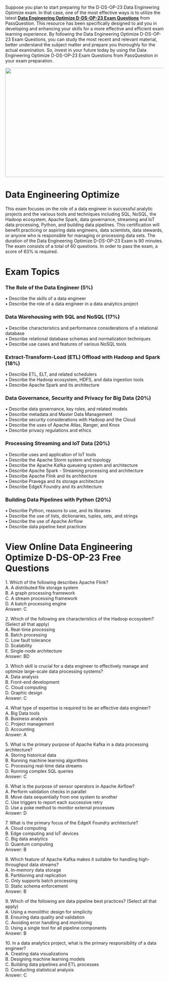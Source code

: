 <p>Suppose you plan to start preparing for the D-DS-OP-23 Data Engineering Optimize exam. In that case, one of the most effective ways is to utilize the latest <strong><a href="https://www.passquestion.com/d-ds-op-23.html">Data Engineering Optimize D-DS-OP-23 Exam Questions</a></strong> from PassQuestion. This resource has been specifically designed to aid you in developing and enhancing your skills for a more effective and efficient exam learning experience. By following the Data Engineering Optimize D-DS-OP-23 Exam Questions, you can study the most recent and relevant material, better understand the subject matter and prepare you thoroughly for the actual examination. So, invest in your future today by using the Data Engineering Optimize D-DS-OP-23 Exam Questions from PassQuestion in your exam preparation.</p>

<p><img alt="" src="https://www.passquestion.com/uploads/pqcom/images/20240621/942a3766625d2f5b8dc3c342047f7f50.png" style="height:347px; width:618px" /></p>

<h1>Data Engineering Optimize</h1>

<p>This exam focuses on the role of a data engineer in successful analytic projects and the various tools and techniques including SQL, NoSQL, the Hadoop ecosystem, Apache Spark, data governance, streaming and IoT data processing, Python, and building data pipelines. This certification will benefit practicing or aspiring data engineers, data scientists, data stewards, or anyone who is responsible for managing or processing data sets. The duration of the Data Engineering Optimize D-DS-OP-23 Exam is 90 minutes. The exam consists of a total of 60 questions. In order to pass the exam, a score of 63% is required.</p>

<h1>Exam Topics</h1>

<h3>The Role of the Data Engineer (5%)</h3>

<p>&bull; Describe the skills of a data engineer<br />
&bull; Describe the role of a data engineer in a data analytics project</p>

<h3>Data Warehousing with SQL and NoSQL (17%)</h3>

<p>&bull; Describe characteristics and performance considerations of a relational database<br />
&bull; Describe relational database schemas and normalization techniques<br />
&bull; Describe use cases and features of various NoSQL tools</p>

<h3>Extract-Transform-Load (ETL) Offload with Hadoop and Spark (18%)</h3>

<p>&bull; Describe ETL, ELT, and related schedulers<br />
&bull; Describe the Hadoop ecosystem, HDFS, and data ingestion tools<br />
&bull; Describe Apache Spark and its architecture</p>

<h3>Data Governance, Security and Privacy for Big Data (20%)</h3>

<p>&bull; Describe data governance, key roles, and related models<br />
&bull; Describe metadata and Master Data Management<br />
&bull; Describe security considerations with Hadoop and the Cloud<br />
&bull; Describe the uses of Apache Atlas, Ranger, and Knox<br />
&bull; Describe privacy regulations and ethics</p>

<h3>Processing Streaming and IoT Data (20%)</h3>

<p>&bull; Describe uses and application of IoT tools<br />
&bull; Describe the Apache Storm system and topology<br />
&bull; Describe the Apache Kafka queueing system and architecture<br />
&bull; Describe Apache Spark - Streaming processing and architecture<br />
&bull; Describe Apache Flink and its architecture<br />
&bull; Describe Pravega and its storage architecture<br />
&bull; Describe EdgeX Foundry and its architecture</p>

<h3>Building Data Pipelines with Python (20%)</h3>

<p>&bull; Describe Python, reasons to use, and its libraries<br />
&bull; Describe the use of lists, dictionaries, tuples, sets, and strings<br />
&bull; Describe the use of Apache Airflow<br />
&bull; Describe data pipeline best practices</p>

<h1>View Online Data Engineering Optimize D-DS-OP-23 Free Questions</h1>

<p>1. Which of the following describes Apache Flink?<br />
A. A distributed file storage system<br />
B. A graph processing framework<br />
C. A stream processing framework<br />
D. A batch processing engine<br />
Answer: C</p>

<p>2. Which of the following are characteristics of the Hadoop ecosystem? (Select all that apply)<br />
A. Real-time processing<br />
B. Batch processing<br />
C. Low fault tolerance<br />
D. Scalability<br />
E. Single-node architecture<br />
Answer: BD</p>

<p>3. Which skill is crucial for a data engineer to effectively manage and optimize large-scale data processing systems?<br />
A. Data analysis<br />
B. Front-end development<br />
C. Cloud computing<br />
D. Graphic design<br />
Answer: C</p>

<p>4. What type of expertise is required to be an effective data engineer?<br />
A. Big Data tools<br />
B. Business analysis<br />
C. Project management<br />
D. Accounting<br />
Answer: A</p>

<p>5. What is the primary purpose of Apache Kafka in a data processing architecture?<br />
A. Storing historical data<br />
B. Running machine learning algorithms<br />
C. Processing real-time data streams<br />
D. Running complex SQL queries<br />
Answer: C</p>

<p>6. What is the purpose of sensor operators in Apache Airflow?<br />
A. Perform validation checks in parallel<br />
B. Move data sequentially from one system to another<br />
C. Use triggers to report each successive retry<br />
D. Use a poke method to monitor external processes<br />
Answer: D</p>

<p>7. What is the primary focus of the EdgeX Foundry architecture?<br />
A. Cloud computing<br />
B. Edge computing and IoT devices<br />
C. Big data analytics<br />
D. Quantum computing<br />
Answer: B</p>

<p>8. Which feature of Apache Kafka makes it suitable for handling high-throughput data streams?<br />
A. In-memory data storage<br />
B. Partitioning and replication<br />
C. Only supports batch processing<br />
D. Static schema enforcement<br />
Answer: B</p>

<p>9. Which of the following are data pipeline best practices? (Select all that apply)<br />
A. Using a monolithic design for simplicity<br />
B. Ensuring data quality and validation<br />
C. Avoiding error handling and monitoring<br />
D. Using a single tool for all pipeline components<br />
Answer: B</p>

<p>10. In a data analytics project, what is the primary responsibility of a data engineer?<br />
A. Creating data visualizations<br />
B. Designing machine learning models<br />
C. Building data pipelines and ETL processes<br />
D. Conducting statistical analysis<br />
Answer: C</p>
